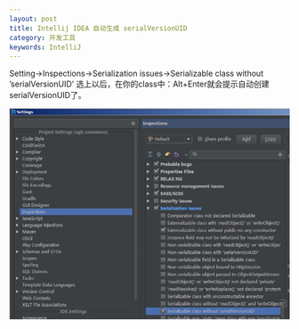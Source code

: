 ```yaml
---
layout: post
title: Intellij IDEA 自动生成 serialVersionUID
category: 开发工具
keywords: IntelliJ
--- 
```



Setting->Inspections->Serialization issues->Serializable class without ’serialVersionUID’ 
选上以后，在你的class中：Alt+Enter就会提示自动创建serialVersionUID了。

![](idea_serialversionuid_setting.jpg)